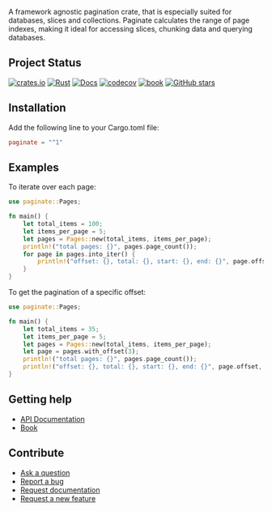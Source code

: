 A framework agnostic pagination crate, that is especially suited for databases, slices and collections. Paginate calculates the range of page indexes, making it ideal for accessing slices, chunking data and querying databases.


## Project Status

[![crates.io](https://img.shields.io/crates/v/paginate.svg)](https://crates.io/crates/paginate)
[![Rust](https://github.com/daniel-samson/paginate/actions/workflows/rust.yml/badge.svg)](https://github.com/daniel-samson/paginate/actions/workflows/rust.yml)
[![Docs](https://docs.rs/paginate/badge.svg?version=latest)](https://docs.rs/paginate/)
[![codecov](https://codecov.io/gh/daniel-samson/paginate/branch/master/graph/badge.svg)](https://codecov.io/gh/daniel-samson/paginate)
[![book](https://img.shields.io/badge/Book-Latest-blue)](https://daniel-samson.github.io/paginate-docs/)
[![GitHub stars](https://img.shields.io/github/stars/daniel-samson/paginate)](https://github.com/daniel-samson/paginate/stargazers)

## Installation
Add the following line to your Cargo.toml file:

```toml
paginate = "^1"
```

## Examples


To iterate over each page:

```rust
use paginate::Pages;

fn main() {
    let total_items = 100;
    let items_per_page = 5;
    let pages = Pages::new(total_items, items_per_page);
    println!("total pages: {}", pages.page_count());
    for page in pages.into_iter() {
        println!("offset: {}, total: {}, start: {}, end: {}", page.offset, page.length, page.start, page.end);
    }
}
```

To get the pagination of a specific offset:
```rust
use paginate::Pages;

fn main() {
    let total_items = 35;
    let items_per_page = 5;
    let pages = Pages::new(total_items, items_per_page);
    let page = pages.with_offset(3);
    println!("total pages: {}", pages.page_count());
    println!("offset: {}, total: {}, start: {}, end: {}", page.offset, page.length, page.start, page.end);
}
```

## Getting help

- [API Documentation](https://docs.rs/paginate/latest/paginate/)
- [Book](https://daniel-samson.github.io/paginate-docs/)


## Contribute

- [Ask a question](https://github.com/daniel-samson/paginate/issues/new?assignees=&labels=question&template=question.md&title=Question%3A+)
- [Report a bug](https://github.com/daniel-samson/paginate/issues/new?assignees=&labels=bug&template=bug_report.md&title=Bug+Report%3A+)
- [Request documentation](https://github.com/daniel-samson/paginate/issues/new?assignees=&labels=documentation&template=documentation.md&title=Needs+Documentation%3A+)
- [Request a new feature](https://github.com/daniel-samson/paginate/issues/new?assignees=&labels=enhancement&template=feature_request.md&title=)

